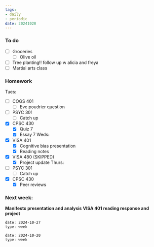 ```yaml
---
tags:
- daily
- periodic
date: 20241020
---
```


### To do 
- [ ] Groceries
	- [ ] Olive oil
- [ ] Tree planting!! follow up w alicia and freya
- [ ] Martial arts class

### Homework
Tues:
- [ ] COGS 401 
	- [ ] Eve poudrier question
- [ ] PSYC 301
	- [ ] Catch up
- [x] CPSC 430
	- [x] Quiz 7
	- [x] Essay 7
Weds:
- [x] VISA 401
	- [x] Cognitive bias presentation
	- [x] Reading notes
- [x] VISA 480 (SKIPPED)
	- [x] Project update
Thurs:
- [ ] PSYC 301
	- [ ] Catch up
- [x] CPSC 430
	- [x] Peer reviews

### Next week:
**Manifesto presentation and analysis**
**VISA 401 reading response and project**


```gEvent
date: 2024-10-27
type: week
```


```gEvent
date: 2024-10-20
type: week
```


